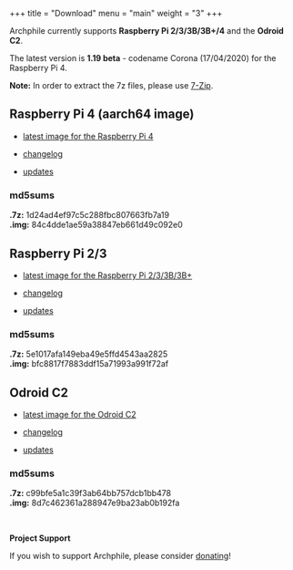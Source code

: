 +++
title =  "Download"
menu = "main"
weight = "3"
+++

Archphile currently supports **Raspberry Pi 2/3/3B/3B+/4** and the **Odroid C2**. 

The latest version is **1.19 beta** - codename Corona (17/04/2020) for the Raspberry Pi 4.

**Note:** In order to extract the 7z files, please use [7-Zip](https://www.7-zip.org/download.html).

## Raspberry Pi 4 (aarch64 image)

- [latest image for the Raspberry Pi 4](https://sourceforge.net/projects/archphile/files/rpi4/1.19-beta-corona/archphile-1.19-beta-corona-rpi4.7z/download) 

- [changelog](https://archphile.org/changelog/rpi4.txt) 

- [updates](https://archphile.org/changelog/updates-rpi4.txt)

### md5sums

**.7z:** 
1d24ad4ef97c5c288fbc807663fb7a19  
**.img:** 84c4dde1ae59a38847eb661d49c092e0

## Raspberry Pi 2/3

- [latest image for the Raspberry Pi 2/3/3B/3B+](https://sourceforge.net/projects/archphile/files/rpi3/1.19-beta-corona/archphile-1.19-beta-corona-rpi23.7z/download) 

- [changelog](https://archphile.org/changelog/rpi23.txt) 

- [updates](https://archphile.org/changelog/updates-rpi23.txt)

### md5sums

**.7z:** 5e1017afa149eba49e5ffd4543aa2825  
**.img:** bfc8817f7883ddf15a71993a991f72af


## Odroid C2

- [latest image for the Odroid C2](https://sourceforge.net/projects/archphile/files/odroidc2/1.19-beta-corona/archphile-1.19-beta-corona-odroidc2.7z/download) 

- [changelog](https://archphile.org/changelog/odroidc2.txt)

- [updates](https://archphile.org/changelog/updates-odroidc2.txt)

### md5sums

**.7z:** c99bfe5a1c39f3ab64bb757dcb1bb478  
**.img:** 8d7c462361a288947e9ba23ab0b192fa


<br>

**Project  Support**

If you wish to support Archphile, please consider [donating](https://www.paypal.com/cgi-bin/webscr?cmd=_s-xclick&hosted_button_id=BDJDPBBTJDKZC&source=url)!
